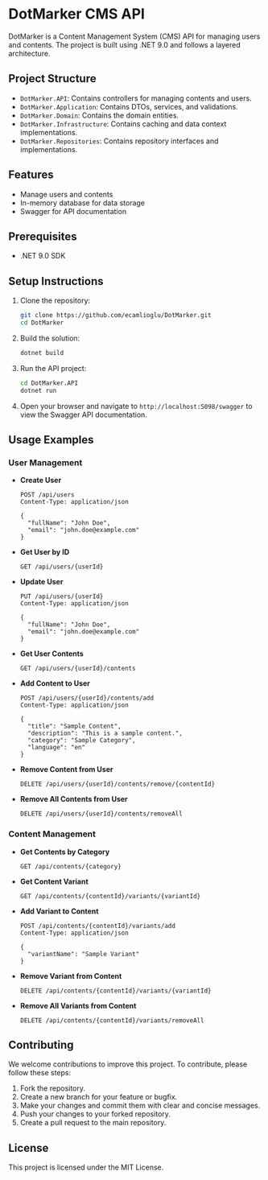 # DotMarker CMS API

DotMarker is a Content Management System (CMS) API for managing users and contents. The project is built using .NET 9.0 and follows a layered architecture.

## Project Structure

- `DotMarker.API`: Contains controllers for managing contents and users.
- `DotMarker.Application`: Contains DTOs, services, and validations.
- `DotMarker.Domain`: Contains the domain entities.
- `DotMarker.Infrastructure`: Contains caching and data context implementations.
- `DotMarker.Repositories`: Contains repository interfaces and implementations.

## Features

- Manage users and contents
- In-memory database for data storage
- Swagger for API documentation

## Prerequisites

- .NET 9.0 SDK

## Setup Instructions

1. Clone the repository:
   ```sh
   git clone https://github.com/ecamlioglu/DotMarker.git
   cd DotMarker
   ```

2. Build the solution:
   ```sh
   dotnet build
   ```

3. Run the API project:
   ```sh
   cd DotMarker.API
   dotnet run
   ```

4. Open your browser and navigate to `http://localhost:5098/swagger` to view the Swagger API documentation.

## Usage Examples

### User Management

- **Create User**
  ```http
  POST /api/users
  Content-Type: application/json

  {
    "fullName": "John Doe",
    "email": "john.doe@example.com"
  }
  ```

- **Get User by ID**
  ```http
  GET /api/users/{userId}
  ```

- **Update User**
  ```http
  PUT /api/users/{userId}
  Content-Type: application/json

  {
    "fullName": "John Doe",
    "email": "john.doe@example.com"
  }
  ```

- **Get User Contents**
  ```http
  GET /api/users/{userId}/contents
  ```

- **Add Content to User**
  ```http
  POST /api/users/{userId}/contents/add
  Content-Type: application/json

  {
    "title": "Sample Content",
    "description": "This is a sample content.",
    "category": "Sample Category",
    "language": "en"
  }
  ```

- **Remove Content from User**
  ```http
  DELETE /api/users/{userId}/contents/remove/{contentId}
  ```

- **Remove All Contents from User**
  ```http
  DELETE /api/users/{userId}/contents/removeAll
  ```

### Content Management

- **Get Contents by Category**
  ```http
  GET /api/contents/{category}
  ```

- **Get Content Variant**
  ```http
  GET /api/contents/{contentId}/variants/{variantId}
  ```

- **Add Variant to Content**
  ```http
  POST /api/contents/{contentId}/variants/add
  Content-Type: application/json

  {
    "variantName": "Sample Variant"
  }
  ```

- **Remove Variant from Content**
  ```http
  DELETE /api/contents/{contentId}/variants/{variantId}
  ```

- **Remove All Variants from Content**
  ```http
  DELETE /api/contents/{contentId}/variants/removeAll
  ```

## Contributing

We welcome contributions to improve this project. To contribute, please follow these steps:

1. Fork the repository.
2. Create a new branch for your feature or bugfix.
3. Make your changes and commit them with clear and concise messages.
4. Push your changes to your forked repository.
5. Create a pull request to the main repository.

## License

This project is licensed under the MIT License.
